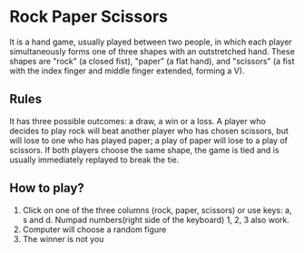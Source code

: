 # Rock Paper Scissors
It is a hand game, usually played between two people, in which each player simultaneously forms one of three shapes with an outstretched hand. These shapes are "rock" (a closed fist), "paper" (a flat hand), and "scissors" (a fist with the index finger and middle finger extended, forming a V). 

## Rules
It has three possible outcomes: a draw, a win or a loss. A player who decides to play rock will beat another player who has chosen scissors, but will lose to one who has played paper; a play of paper will lose to a play of scissors. If both players choose the same shape, the game is tied and is usually immediately replayed to break the tie.

## How to play?
1. Click on one of the three columns (rock, paper, scissors) or use keys: a, s and d. Numpad numbers(right side of the keyboard) 1, 2, 3 also work.
2. Computer will choose a random figure
3. The winner is not you
